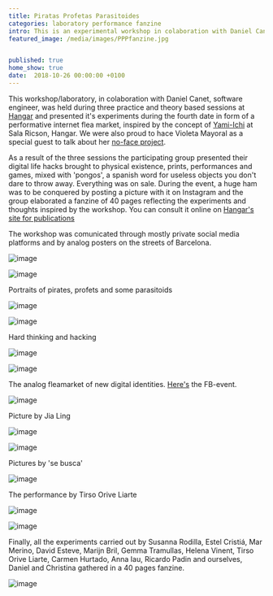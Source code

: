 ```yaml
---
title: Piratas Profetas Parasitoides
categories: laboratory performance fanzine
intro: This is an experimental workshop in colaboration with Daniel Canet to reconfigure our digital identities and play with social media platforms.
featured_image: /media/images/PPPfanzine.jpg


published: true
home_show: true
date:  2018-10-26 00:00:00 +0100
---
```

This workshop/laboratory, in colaboration with Daniel Canet, software engineer, was held during three practice and theory based sessions at [Hangar](https://hangar.org/es/publicacions/ppp/) and presented it's experiments during the fourth date in form of a performative internet flea market, inspired by the concept of [Yami-Ichi](http://yami-ichi.biz/) at Sala Ricson, Hangar. We were also proud to hace Violeta Mayoral as a special guest to talk about her [no-face project](https://www.instagram.com/thenoface_project/).

As a result of the three sessions the participating group presented their digital life hacks brought to physical existence, prints, performances and games, mixed with 'pongos', a spanish word for useless objects you don't dare to throw away. Everything was on sale.
During the event, a huge ham was to be conquered by posting a picture with it on Instagram and the group elaborated a fanzine of 40 pages reflecting the experiments and thoughts inspired by the workshop. You can consult it online on [Hangar's site for publications](https://hangar.org/es/category/publicacions/)

The workshop was comunicated through mostly private social media platforms and by analog posters on the streets of Barcelona.

![image](/media/images/PPP.jpg)

![image](/media/images/PPPcartel2.jpg)

Portraits of pirates, profets and some parasitoids

![image](/media/images/PPPnosotras.jpg)

![image](/media/images/PPPnosotras2.jpg)

Hard thinking and hacking

![image](/media/images/PPPthink.jpg)

![image](/media/images/PPPthink2.jpg)

The analog fleamarket of new digital identities. [Here's](https://www.facebook.com/events/1905706412827834/) the FB-event.

![image](/media/images/PPPmarket1.jpg)

Picture by Jia Ling

![image](/media/images/PPPmarket2.jpg)

![image](/media/images/PPPmarket3.jpg)

Pictures by 'se busca'

![image](/media/images/PPPmarket4.jpg)

The performance by Tirso Orive Liarte

![image](/media/images/PPPperformance1.jpg)

![image](/media/images/PPPperformance2.jpg)

Finally, all the experiments carried out by Susanna Rodilla, Estel Cristiá, Mar Merino, David Esteve, Marijn Bril, Gemma Tramullas, Helena Vinent, Tirso Orive Liarte, Carmen Hurtado, Anna Iau, Ricardo Padin and ourselves, Daniel and Christina gathered in a 40 pages fanzine.

![image](/media/images/PPPfanzine.jpg)
